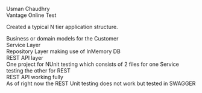Usman Chaudhry  
Vantage Online Test  

Created a typical N tier application structure.  

Business or domain models for the Customer  
Service Layer  
Repository Layer making use of InMemory DB  
REST API layer  
One project for NUnit testing which consists of 2 files for one Service testing the other for REST  
REST API working fully  
As of right now the REST Unit testing does not work but tested in SWAGGER
